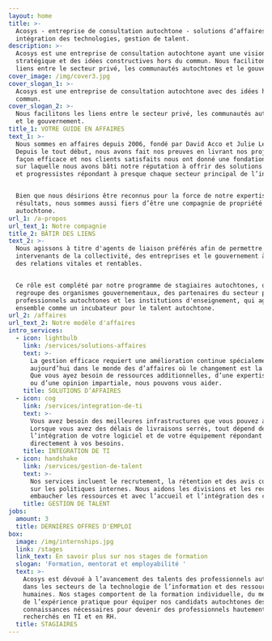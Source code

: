 ```yaml
---
layout: home
title: >-
  Acosys - entreprise de consultation autochtone - solutions d’affaires,
  intégration des technologies, gestion de talent.
description: >-
  Acosys est une entreprise de consultation autochtone ayant une vision
  stratégique et des idées constructives hors du commun. Nous facilitons les
  liens entre le secteur privé, les communautés autochtones et le gouvernement.
cover_image: /img/cover3.jpg
cover_slogan_1: >-
  Acosys est une entreprise de consultation autochtone avec des idées hors du
  commun.
cover_slogan_2: >-
  Nous facilitons les liens entre le secteur privé, les communautés autochtones
  et le gouvernement.
title_1: VOTRE GUIDE EN AFFAIRES
text_1: >-
  Nous sommes en affaires depuis 2006, fondé par David Acco et Julie Lepage.
  Depuis le tout début, nous avons fait nos preuves en livrant nos projets de
  façon efficace et nos clients satisfaits nous ont donné une fondation solide
  sur laquelle nous avons bâti notre réputation à offrir des solutions créatives
  et progressistes répondant à presque chaque secteur principal de l’industrie.


  Bien que nous désirions être reconnus pour la force de notre expertise et nos
  résultats, nous sommes aussi fiers d’être une compagnie de propriété
  autochtone.
url_1: /a-propos
url_text_1: Notre compagnie
title_2: BÂTIR DES LIENS
text_2: >-
  Nous agissons à titre d'agents de liaison préférés afin de permettre aux
  intervenants de la collectivité, des entreprises et le gouvernement à créer
  des relations vitales et rentables.


  Ce rôle est complété par notre programme de stagiaires autochtones, qui
  regroupe des organismes gouvernementaux, des partenaires du secteur privé, des
  professionnels autochtones et les institutions d'enseignement, qui agissent
  ensemble comme un incubateur pour le talent autochtone.
url_2: /affaires
url_text_2: Notre modèle d'affaires
intro_services:
  - icon: lightbulb
    link: /services/solutions-affaires
    text: >-
      La gestion efficace requiert une amélioration continue spécialement
      aujourd’hui dans le monde des d’affaires où le changement est la norme.
      Que vous ayez besoin de ressources additionnelles, d’une expertise unique
      ou d’une opinion impartiale, nous pouvons vous aider.
    title: SOLUTIONS D’AFFAIRES
  - icon: cog
    link: /services/integration-de-ti
    text: >-
      Vous avez besoin des meilleures infrastructures que vous pouvez avoir.
      Lorsque vous avez des délais de livraisons serrés, tout dépend de
      l’intégration de votre logiciel et de votre équipement répondant
      directement à vos besoins.
    title: INTÉGRATION DE TI
  - icon: handshake
    link: /services/gestion-de-talent
    text: >-
      Nos services incluent le recrutement, la rétention et des avis conseils
      sur les politiques internes. Nous aidons les divisions et les recruteurs à
      embaucher les ressources et avec l’accueil et l’intégration des candidats.
    title: GESTION DE TALENT
jobs:
  amount: 3
  title: DERNIÈRES OFFRES D'EMPLOI
box:
  image: /img/internships.jpg
  link: /stages
  link_text: En savoir plus sur nos stages de formation
  slogan: 'Formation, mentorat et employabilité '
  text: >-
    Acosys est dévoué à l’avancement des talents des professionnels autochtones
    dans les secteurs de la technologie de l’information et des ressources
    humaines. Nos stages comportent de la formation individuelle, du mentorat et
    de l’expérience pratique pour équiper nos candidats autochtones des
    connaissances nécessaires pour devenir des professionnels hautement
    recherchés en TI et en RH.
  title: STAGIAIRES
---
```

